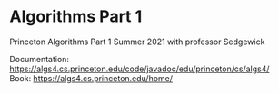 # Algorithms Part 1
Princeton  Algorithms Part 1 
Summer 2021 with professor Sedgewick


Documentation: https://algs4.cs.princeton.edu/code/javadoc/edu/princeton/cs/algs4/ <br>
Book: https://algs4.cs.princeton.edu/home/
